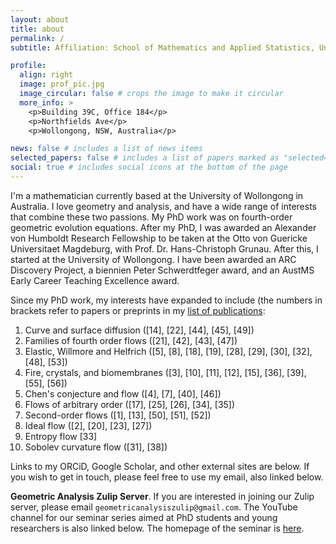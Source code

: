 ```yaml
---
layout: about
title: about
permalink: /
subtitle: Affiliation: School of Mathematics and Applied Statistics, University of Wollongong, Australia.

profile:
  align: right
  image: prof_pic.jpg
  image_circular: false # crops the image to make it circular
  more_info: >
    <p>Building 39C, Office 184</p>
    <p>Northfields Ave</p>
    <p>Wollongong, NSW, Australia</p>

news: false # includes a list of news items
selected_papers: false # includes a list of papers marked as "selected={true}"
social: true # includes social icons at the bottom of the page
---
```


I'm a mathematician currently based at the University of Wollongong in Australia.
I love geometry and analysis, and have a wide range of interests that combine these two passions.
My PhD work was on fourth-order geometric evolution equations.
After my PhD, I was awarded an Alexander von Humboldt Research Fellowship to be taken at the Otto von Guericke Universitaet Magdeburg, with Prof. Dr. Hans-Christoph Grunau.
After this, I started at the University of Wollongong.
I have been awarded an ARC Discovery Project, a biennien Peter Schwerdtfeger award, and an AustMS Early Career Teaching Excellence award.

Since my PhD work, my interests have expanded to include (the numbers in brackets refer to papers or preprints in my [list of publications](https://glenw83.github.io/assets/pdf/refs.pdf):

1. Curve and surface diffusion ([14], [22], [44], [45], [49])
2. Families of fourth order flows ([21], [42], [43], [47])
3. Elastic, Willmore and Helfrich ([5], [8], [18], [19], [28], [29], [30], [32], [48], [53])
4. Fire, crystals, and biomembranes ([3], [10], [11], [12], [15], [36], [39], [55], [56])
5. Chen's conjecture and flow ([4], [7], [40], [46])
6. Flows of arbitrary order ([17], [25], [26], [34], [35])
7. Second-order flows ([1], [13], [50], [51], [52])
8. Ideal flow ([2], [20], [23], [27])
9. Entropy flow [33]
10. Sobolev curvature flow ([31], [38])

Links to my ORCiD, Google Scholar, and other external sites are below.
If you wish to get in touch, please feel free to use my email, also linked below.

**Geometric Analysis Zulip Server**. If you are interested in joining our Zulip server, please email `geometricanalysiszulip@gmail.com`.
The YouTube channel for our seminar series aimed at PhD students and young researchers is also linked below.
The homepage of the seminar is [here](https://oz-geom-pde.github.io/).
